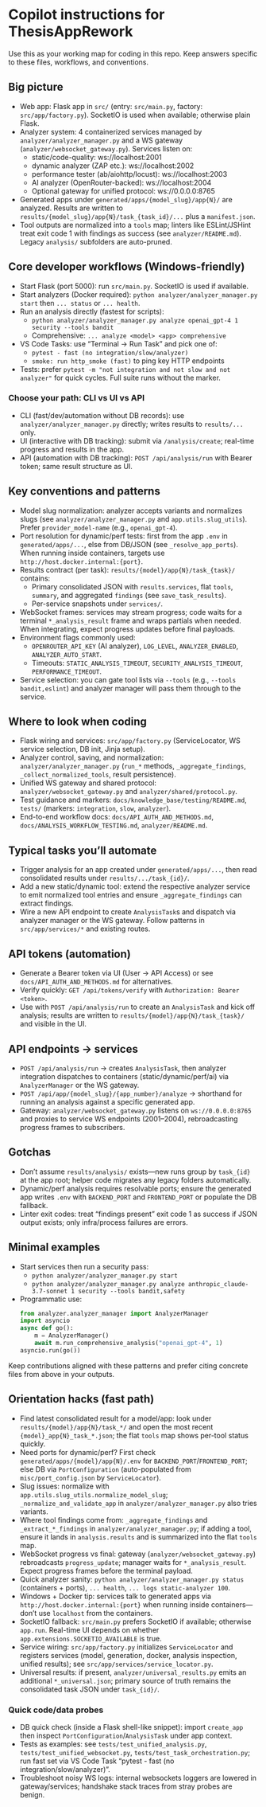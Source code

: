 # Copilot instructions for ThesisAppRework

Use this as your working map for coding in this repo. Keep answers specific to these files, workflows, and conventions.

## Big picture
- Web app: Flask app in `src/` (entry: `src/main.py`, factory: `src/app/factory.py`). SocketIO is used when available; otherwise plain Flask.
- Analyzer system: 4 containerized services managed by `analyzer/analyzer_manager.py` and a WS gateway (`analyzer/websocket_gateway.py`). Services listen on:
  - static/code-quality: ws://localhost:2001
  - dynamic analyzer (ZAP etc.): ws://localhost:2002
  - performance tester (ab/aiohttp/locust): ws://localhost:2003
  - AI analyzer (OpenRouter-backed): ws://localhost:2004
  - Optional gateway for unified protocol: ws://0.0.0.0:8765
- Generated apps under `generated/apps/{model_slug}/app{N}/` are analyzed. Results are written to `results/{model_slug}/app{N}/task_{task_id}/...` plus a `manifest.json`.
- Tool outputs are normalized into a `tools` map; linters like ESLint/JSHint treat exit code 1 with findings as success (see `analyzer/README.md`). Legacy `analysis/` subfolders are auto-pruned.

## Core developer workflows (Windows-friendly)
- Start Flask (port 5000): run `src/main.py`. SocketIO is used if available.
- Start analyzers (Docker required): `python analyzer/analyzer_manager.py start` then `... status` or `... health`.
- Run an analysis directly (fastest for scripts):
  - `python analyzer/analyzer_manager.py analyze openai_gpt-4 1 security --tools bandit`
  - Comprehensive: `... analyze <model> <app> comprehensive`
- VS Code Tasks: use “Terminal → Run Task” and pick one of:
  - `pytest - fast (no integration/slow/analyzer)`
  - `smoke: run http_smoke (fast)` to ping key HTTP endpoints
- Tests: prefer `pytest -m "not integration and not slow and not analyzer"` for quick cycles. Full suite runs without the marker.

### Choose your path: CLI vs UI vs API
- CLI (fast/dev/automation without DB records): use `analyzer/analyzer_manager.py` directly; writes results to `results/...` only.
- UI (interactive with DB tracking): submit via `/analysis/create`; real-time progress and results in the app.
- API (automation with DB tracking): `POST /api/analysis/run` with Bearer token; same result structure as UI.

## Key conventions and patterns
- Model slug normalization: analyzer accepts variants and normalizes slugs (see `analyzer/analyzer_manager.py` and `app.utils.slug_utils`). Prefer `provider_model-name` (e.g., `openai_gpt-4`).
- Port resolution for dynamic/perf tests: first from the app `.env` in `generated/apps/...`, else from DB/JSON (see `_resolve_app_ports`). When running inside containers, targets use `http://host.docker.internal:{port}`.
- Results contract (per task): `results/{model}/app{N}/task_{task}/` contains:
  - Primary consolidated JSON with `results.services`, flat `tools`, `summary`, and aggregated `findings` (see `save_task_results`).
  - Per-service snapshots under `services/`.
- WebSocket frames: services may stream progress; code waits for a terminal `*_analysis_result` frame and wraps partials when needed. When integrating, expect progress updates before final payloads.
- Environment flags commonly used:
  - `OPENROUTER_API_KEY` (AI analyzer), `LOG_LEVEL`, `ANALYZER_ENABLED`, `ANALYZER_AUTO_START`.
  - Timeouts: `STATIC_ANALYSIS_TIMEOUT`, `SECURITY_ANALYSIS_TIMEOUT`, `PERFORMANCE_TIMEOUT`.
- Service selection: you can gate tool lists via `--tools` (e.g., `--tools bandit,eslint`) and analyzer manager will pass them through to the service.

## Where to look when coding
- Flask wiring and services: `src/app/factory.py` (ServiceLocator, WS service selection, DB init, Jinja setup).
- Analyzer control, saving, and normalization: `analyzer/analyzer_manager.py` (`run_*` methods, `_aggregate_findings`, `_collect_normalized_tools`, result persistence).
- Unified WS gateway and shared protocol: `analyzer/websocket_gateway.py` and `analyzer/shared/protocol.py`.
- Test guidance and markers: `docs/knowledge_base/testing/README.md`, `tests/` (markers: `integration`, `slow`, `analyzer`).
- End-to-end workflow docs: `docs/API_AUTH_AND_METHODS.md`, `docs/ANALYSIS_WORKFLOW_TESTING.md`, `analyzer/README.md`.

## Typical tasks you’ll automate
- Trigger analysis for an app created under `generated/apps/...`, then read consolidated results under `results/.../task_{id}/`.
- Add a new static/dynamic tool: extend the respective analyzer service to emit normalized tool entries and ensure `_aggregate_findings` can extract findings.
- Wire a new API endpoint to create `AnalysisTask`s and dispatch via analyzer manager or the WS gateway. Follow patterns in `src/app/services/*` and existing routes.

## API tokens (automation)
- Generate a Bearer token via UI (User → API Access) or see `docs/API_AUTH_AND_METHODS.md` for alternatives.
- Verify quickly: `GET /api/tokens/verify` with `Authorization: Bearer <token>`.
- Use with `POST /api/analysis/run` to create an `AnalysisTask` and kick off analysis; results are written to `results/{model}/app{N}/task_{task}/` and visible in the UI.

## API endpoints → services
- `POST /api/analysis/run` → creates `AnalysisTask`, then analyzer integration dispatches to containers (static/dynamic/perf/ai) via `AnalyzerManager` or the WS gateway.
- `POST /api/app/{model_slug}/{app_number}/analyze` → shorthand for running an analysis against a specific generated app.
- Gateway: `analyzer/websocket_gateway.py` listens on `ws://0.0.0.0:8765` and proxies to service WS endpoints (2001–2004), rebroadcasting progress frames to subscribers.

## Gotchas
- Don’t assume `results/analysis/` exists—new runs group by `task_{id}` at the app root; helper code migrates any legacy folders automatically.
- Dynamic/perf analysis requires resolvable ports; ensure the generated app writes `.env` with `BACKEND_PORT` and `FRONTEND_PORT` or populate the DB fallback.
- Linter exit codes: treat “findings present” exit code 1 as success if JSON output exists; only infra/process failures are errors.

## Minimal examples
- Start services then run a security pass:
  - `python analyzer/analyzer_manager.py start`
  - `python analyzer/analyzer_manager.py analyze anthropic_claude-3.7-sonnet 1 security --tools bandit,safety`
- Programmatic use:
  ```python
  from analyzer.analyzer_manager import AnalyzerManager
  import asyncio
  async def go():
      m = AnalyzerManager()
      await m.run_comprehensive_analysis("openai_gpt-4", 1)
  asyncio.run(go())
  ```

Keep contributions aligned with these patterns and prefer citing concrete files from above in your outputs.

## Orientation hacks (fast path)
- Find latest consolidated result for a model/app: look under `results/{model}/app{N}/task_*/` and open the most recent `{model}_app{N}_task_*.json`; the flat `tools` map shows per-tool status quickly.
- Need ports for dynamic/perf? First check `generated/apps/{model}/app{N}/.env` for `BACKEND_PORT`/`FRONTEND_PORT`; else DB via `PortConfiguration` (auto-populated from `misc/port_config.json` by `ServiceLocator`).
- Slug issues: normalize with `app.utils.slug_utils.normalize_model_slug`; `_normalize_and_validate_app` in `analyzer/analyzer_manager.py` also tries variants.
- Where tool findings come from: `_aggregate_findings` and `_extract_*_findings` in `analyzer/analyzer_manager.py`; if adding a tool, ensure it lands in `analysis.results` and is summarized into the flat `tools` map.
- WebSocket progress vs final: gateway (`analyzer/websocket_gateway.py`) rebroadcasts `progress_update`; manager waits for `*_analysis_result`. Expect progress frames before the terminal payload.
- Quick analyzer sanity: `python analyzer/analyzer_manager.py status` (containers + ports), `... health`, `... logs static-analyzer 100`.
- Windows + Docker tip: services talk to generated apps via `http://host.docker.internal:{port}` when running inside containers—don’t use `localhost` from the containers.
- SocketIO fallback: `src/main.py` prefers SocketIO if available; otherwise `app.run`. Real-time UI depends on whether `app.extensions.SOCKETIO_AVAILABLE` is true.
- Service wiring: `src/app/factory.py` initializes `ServiceLocator` and registers services (model, generation, docker, analysis inspection, unified results); see `src/app/services/service_locator.py`.
- Universal results: if present, `analyzer/universal_results.py` emits an additional `*_universal.json`; primary source of truth remains the consolidated task JSON under `task_{id}/`.

### Quick code/data probes
- DB quick check (inside a Flask shell-like snippet): import `create_app` then inspect `PortConfiguration`/`AnalysisTask` under app context.
- Tests as examples: see `tests/test_unified_analysis.py`, `tests/test_unified_websocket.py`, `tests/test_task_orchestration.py`; run fast set via VS Code Task “pytest - fast (no integration/slow/analyzer)”.
- Troubleshoot noisy WS logs: internal websockets loggers are lowered in gateway/services; handshake stack traces from stray probes are benign.
